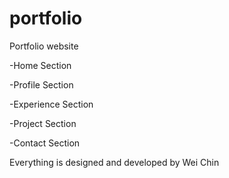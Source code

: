 # portfolio
Portfolio website

<p>-Home Section</p>
<p>-Profile Section </p>
<p>-Experience Section </p>
<p>-Project Section </p>
<p>-Contact Section</p>

<p>Everything is designed and developed by Wei Chin</p>
